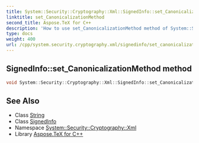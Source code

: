 ```yaml
---
title: System::Security::Cryptography::Xml::SignedInfo::set_CanonicalizationMethod method
linktitle: set_CanonicalizationMethod
second_title: Aspose.TeX for C++
description: 'How to use set_CanonicalizationMethod method of System::Security::Cryptography::Xml::SignedInfo class in C++.'
type: docs
weight: 400
url: /cpp/system.security.cryptography.xml/signedinfo/set_canonicalizationmethod/
---
```

## SignedInfo::set_CanonicalizationMethod method




```cpp
void System::Security::Cryptography::Xml::SignedInfo::set_CanonicalizationMethod(String value)
```

## See Also

* Class [String](../../../system/string/)
* Class [SignedInfo](../)
* Namespace [System::Security::Cryptography::Xml](../../)
* Library [Aspose.TeX for C++](../../../)
